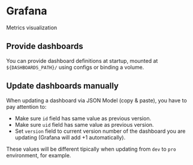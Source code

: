# Grafana

Metrics visualization

## Provide dashboards

You can provide dashboard definitions at startup, mounted at `${DASHBOARDS_PATH}/` using configs or binding a volume.

## Update dashboards manually

When updating a dashboard via JSON Model (copy & paste), you have to pay attention to:

* Make sure `id` field has same value as previous version.
* Make sure `uid` field has same value as previous version.
* Set `version` field to current version number of the dashboard you are updating (Grafana will add +1 automatically).

These values will be different tipically when updating from `dev` to `pro` environment, for example.
